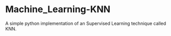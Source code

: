 # Machine_Learning-KNN

A simple python implementation of an Supervised Learning technique called KNN.
